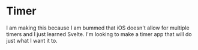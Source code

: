 # Timer

I am making this because I am bummed that iOS doesn't allow for multiple timers and I just learned Svelte. I'm looking to make a timer app that will do just what I want it to.